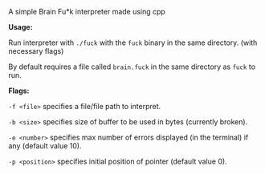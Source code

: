 A simple Brain Fu*k interpreter made using cpp 

<b>Usage:</b>

Run interpreter with `./fuck` with the `fuck` binary in the same directory. (with necessary flags)

By default requires a file called `brain.fuck` in the same directory as `fuck` to run.

<b>Flags:</b>

`-f <file>`     specifies a file/file path to interpret.

`-b <size>`     specifies size of buffer to be used in bytes (currently broken).

`-e <number>`   specifies max number of errors displayed (in the terminal) if any (default value 10).

`-p <position>` specifies initial position of pointer (default value 0).
